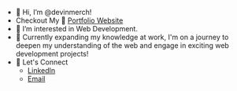 - 👋 Hi, I’m @devinmerch!
- Checkout My 💼 [Portfolio Website](https://devinmerch.github.io/)
- 👀 I’m interested in Web Development.
- 🌱 Currently expanding my knowledge at work, I'm on a journey to deepen my understanding of the web and engage in exciting web development projects!
- 💬 Let's Connect
  - [LinkedIn](https://www.linkedin.com/in/devinmerchant/)
  - [Email](devinmerch@gmail.com)
